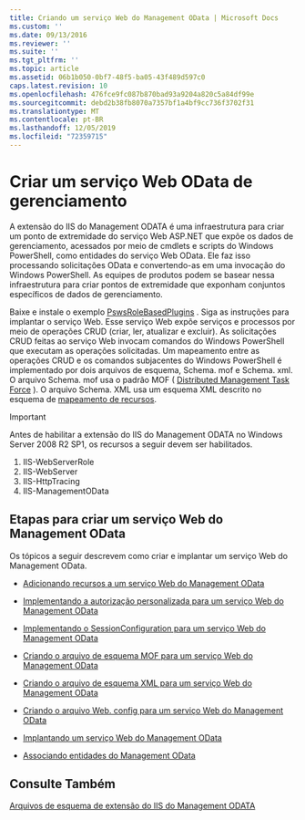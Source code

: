 ```yaml
---
title: Criando um serviço Web do Management OData | Microsoft Docs
ms.custom: ''
ms.date: 09/13/2016
ms.reviewer: ''
ms.suite: ''
ms.tgt_pltfrm: ''
ms.topic: article
ms.assetid: 06b1b050-0bf7-48f5-ba05-43f489d597c0
caps.latest.revision: 10
ms.openlocfilehash: 476fce9fc087b870bad93a9204a820c5a84df99e
ms.sourcegitcommit: debd2b38fb8070a7357bf1a4bf9cc736f3702f31
ms.translationtype: MT
ms.contentlocale: pt-BR
ms.lasthandoff: 12/05/2019
ms.locfileid: "72359715"
---
```

# <a name="creating-a-management-odata-web-service"></a>Criar um serviço Web OData de gerenciamento

A extensão do IIS do Management ODATA é uma infraestrutura para criar um ponto de extremidade do serviço Web ASP.NET que expõe os dados de gerenciamento, acessados por meio de cmdlets e scripts do Windows PowerShell, como entidades do serviço Web OData. Ele faz isso processando solicitações OData e convertendo-as em uma invocação do Windows PowerShell. As equipes de produtos podem se basear nessa infraestrutura para criar pontos de extremidade que exponham conjuntos específicos de dados de gerenciamento.

Baixe e instale o exemplo [PswsRoleBasedPlugins](https://code.msdn.microsoft.com:443/windowsdesktop/PswsRoleBasedPlugins-9c79b75a) . Siga as instruções para implantar o serviço Web. Esse serviço Web expõe serviços e processos por meio de operações CRUD (criar, ler, atualizar e excluir). As solicitações CRUD feitas ao serviço Web invocam comandos do Windows PowerShell que executam as operações solicitadas. Um mapeamento entre as operações CRUD e os comandos subjacentes do Windows PowerShell é implementado por dois arquivos de esquema, Schema. mof e Schema. xml. O arquivo Schema. mof usa o padrão MOF ( [Distributed Management Task Force](https://www.dmtf.org/) ). O arquivo Schema. XML usa um esquema XML descrito no esquema de [mapeamento de recursos](./resource-mapping-schema.md).

> [!IMPORTANT]
> Antes de habilitar a extensão do IIS do Management ODATA no Windows Server 2008 R2 SP1, os recursos a seguir devem ser habilitados.
>
> 1.  IIS-WebServerRole
> 2.  IIS-WebServer
> 3.  IIS-HttpTracing
> 4.  IIS-ManagementOData

## <a name="steps-for-creating-a-management-odata-web-service"></a>Etapas para criar um serviço Web do Management OData

Os tópicos a seguir descrevem como criar e implantar um serviço Web do Management OData.

- [Adicionando recursos a um serviço Web do Management OData](./adding-resources-to-a-management-odata-web-service.md)

- [Implementando a autorização personalizada para um serviço Web do Management OData](./implementing-custom-authorization-for-a-management-odata-web-service.md)

- [Implementando o SessionConfiguration para um serviço Web do Management OData](./implementing-sessionconfiguration-for-a-management-odata-web-service.md)

- [Criando o arquivo de esquema MOF para um serviço Web do Management OData](./authoring-the-mof-schema-file-for-a-management-odata-web-service.md)

- [Criando o arquivo de esquema XML para um serviço Web do Management OData](./authoring-the-xml-schema-file-for-a-management-odata-web-service.md)

- [Criando o arquivo Web. config para um serviço Web do Management OData](./authoring-the-web-config-file-for-a-management-odata-web-service.md)

- [Implantando um serviço Web do Management OData](./deploying-a-management-odata-web-service.md)

- [Associando entidades do Management OData](./associating-management-odata-entities.md)

## <a name="see-also"></a>Consulte Também

[Arquivos de esquema de extensão do IIS do Management ODATA](./management-odata-iis-extension-schema-files.md)
